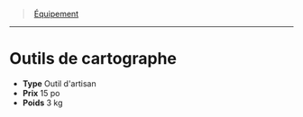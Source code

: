 ﻿---
!Equipment
Type: Outil d'artisan
Price: 15 po
Weight: 3 kg
Id: equipment_hd.md#outils-de-cartographe
ParentLink: equipment_hd.md#Équipement
Name: Outils de cartographe
ParentName: Équipement
NameLevel: 1
---
> [Équipement](hd_equipment.md)

---

# Outils de cartographe

- **Type** Outil d'artisan
- **Prix** 15 po
- **Poids** 3 kg

